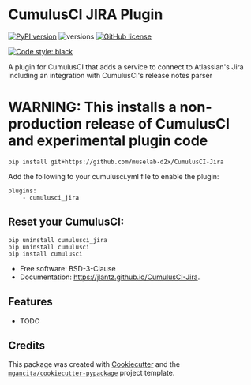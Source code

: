 # CumulusCI JIRA Plugin


[![PyPI version](https://badge.fury.io/py/CumulusCI-Jira.svg)](https://badge.fury.io/py/CumulusCI-Jira)
![versions](https://img.shields.io/pypi/pyversions/CumulusCI-Jira.svg)
[![GitHub license](https://img.shields.io/github/license/mgancita/CumulusCI-Jira.svg)](https://github.com/mgancita/CumulusCI-Jira/blob/main/LICENSE)


[![Code style: black](https://img.shields.io/badge/code%20style-black-000000.svg)](https://github.com/psf/black)


A plugin for CumulusCI that adds a service to connect to Atlassian's Jira including an integration with CumulusCI's release notes parser
# WARNING: This installs a non-production release of CumulusCI and experimental plugin code
```
pip install git+https://github.com/muselab-d2x/CumulusCI-Jira
```

Add the following to your cumulusci.yml file to enable the plugin:
```
plugins:
    - cumulusci_jira
```

## Reset your CumulusCI:
```
pip uninstall cumulusci_jira
pip uninstall cumulusci
pip install cumulusci
```

- Free software: BSD-3-Clause
- Documentation: https://jlantz.github.io/CumulusCI-Jira.


## Features

* TODO

## Credits

This package was created with [Cookiecutter](https://github.com/audreyr/cookiecutter) and the [`mgancita/cookiecutter-pypackage`](https://mgancita.github.io/cookiecutter-pypackage/) project template.

